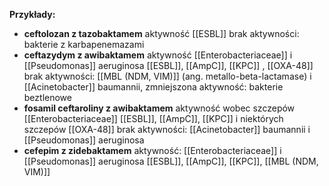 **Przykłady:**
- **ceftolozan z tazobaktamem**
  aktywność [[ESBL]] 
  brak aktywności: bakterie z karbapenemazami
- **ceftazydym z awibaktamem**
  aktywność [[Enterobacteriaceae]] i [[Pseudomonas]] aeruginosa [[ESBL]], [[AmpC]], [[KPC]] , [[OXA-48]]
  brak aktywności: [[MBL (NDM, VIM)]] (ang. metallo-beta-lactamase) i [[Acinetobacter]] baumannii, zmniejszona aktywność: bakterie beztlenowe
- **fosamil ceftaroliny z awibaktamem**
   aktywność wobec szczepów [[Enterobacteriaceae]] [[ESBL]], [[AmpC]], [[KPC]] i niektórych szczepów [[OXA-48]]
   brak aktywności: [[Acinetobacter]] baumannii i [[Pseudomonas]] aeruginosa
- **cefepim z zidebaktamem**
  aktywność: [[Enterobacteriaceae]] i [[Pseudomonas]] aeruginosa [[ESBL]], [[AmpC]], [[KPC]], [[MBL (NDM, VIM)]]